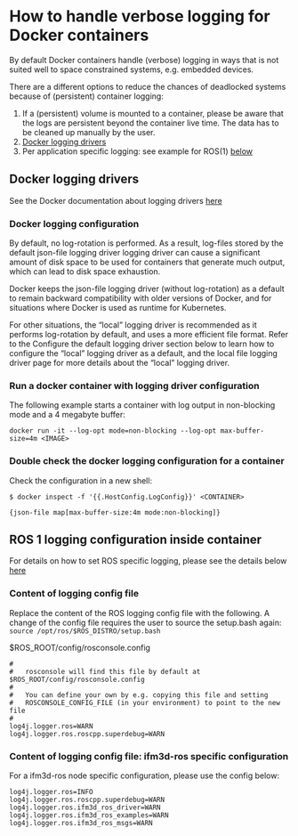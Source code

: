 # How to handle verbose logging for Docker containers
By default Docker containers handle (verbose) logging in ways that is not suited well to space constrained systems, e.g. embedded devices.

There are a different options to reduce the chances of deadlocked systems because of (persistent) container logging:
1. If a (persistent) volume is mounted to a container, please be aware that the logs are persistent beyond the container live time. The data has to be cleaned up manually by the user.
2. [Docker logging drivers](#docker-logging-drivers)
3. Per application specific logging: see example for ROS(1) [below](#ros-1-logging-configuration-inside-container)

## Docker logging drivers
See the Docker documentation about logging drivers [here](https://docs.docker.com/config/containers/logging/configure/)

### Docker logging configuration
By default, no log-rotation is performed. As a result, log-files stored by the default json-file logging driver logging driver can cause a significant amount of disk space to be used for containers that generate much output, which can lead to disk space exhaustion.

Docker keeps the json-file logging driver (without log-rotation) as a default to remain backward compatibility with older versions of Docker, and for situations where Docker is used as runtime for Kubernetes.

For other situations, the “local” logging driver is recommended as it performs log-rotation by default, and uses a more efficient file format. Refer to the Configure the default logging driver section below to learn how to configure the “local” logging driver as a default, and the local file logging driver page for more details about the “local” logging driver.

### Run a docker container with logging driver configuration
The following example starts a container with log output in non-blocking mode and a 4 megabyte buffer:
```shell
docker run -it --log-opt mode=non-blocking --log-opt max-buffer-size=4m <IMAGE>
```

### Double check the docker logging configuration for a container
Check the configuration in a new shell:
```shell
$ docker inspect -f '{{.HostConfig.LogConfig}}' <CONTAINER>

{json-file map[max-buffer-size:4m mode:non-blocking]}
```

## ROS 1 logging configuration inside container
For details on how to set ROS specific logging, please see the details below [here](http://wiki.ros.org/rosconsole)

### Content of logging config file
Replace the content of the ROS logging config file with the following.
A change of the config file requires the user to source the setup.bash again: `source /opt/ros/$ROS_DISTRO/setup.bash`

$ROS_ROOT/config/rosconsole.config
```
#
#   rosconsole will find this file by default at $ROS_ROOT/config/rosconsole.config
#
#   You can define your own by e.g. copying this file and setting
#   ROSCONSOLE_CONFIG_FILE (in your environment) to point to the new file
#
log4j.logger.ros=WARN
log4j.logger.ros.roscpp.superdebug=WARN
```


### Content of logging config file: ifm3d-ros specific configuration
For a ifm3d-ros node specific configuration, please use the config below:
```
log4j.logger.ros=INFO
log4j.logger.ros.roscpp.superdebug=WARN
log4j.logger.ros.ifm3d_ros_driver=WARN
log4j.logger.ros.ifm3d_ros_examples=WARN
log4j.logger.ros.ifm3d_ros_msgs=WARN
```
